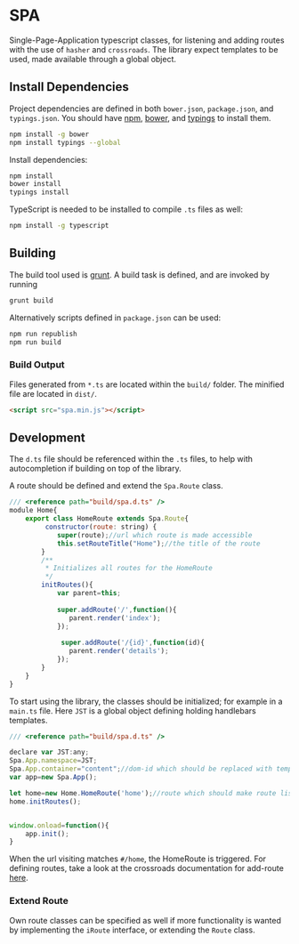 # SPA

Single-Page-Application typescript classes, for listening and adding routes with the use of `hasher` and `crossroads`. The library expect templates to be used, made available through a global object.

## Install Dependencies

Project dependencies are defined in both `bower.json`, `package.json`, and `typings.json`. You should have [npm](https://nodejs.org/en/), [bower](http://bower.io/), and [typings](https://github.com/typings/typings) to install them.


```sh
npm install -g bower
npm install typings --global
```

Install dependencies:

```sh
npm install
bower install
typings install
```

TypeScript is needed to be installed to compile `.ts` files as well:

```sh
npm install -g typescript
```

## Building

The build tool used is [grunt](http://gruntjs.com/). A build task is defined, and are invoked by running


```sh
grunt build
```

Alternatively scripts defined in `package.json` can be used:

```sh
npm run republish
npm run build
```

### Build Output

Files generated from `*.ts` are located within the `build/` folder. The minified file are located in `dist/`. 

```html
<script src="spa.min.js"></script>
```

## Development

The `d.ts` file should be referenced within the `.ts` files, to help with autocompletion if building on top of the library.

A route should be defined and extend the `Spa.Route` class.


```js
/// <reference path="build/spa.d.ts" />
module Home{
    export class HomeRoute extends Spa.Route{
         constructor(route: string) {
            super(route);//url which route is made accessible
            this.setRouteTitle("Home");//the title of the route
        }
        /**
         * Initializes all routes for the HomeRoute
         */
        initRoutes(){
            var parent=this;
            
            super.addRoute('/',function(){
               parent.render('index'); 
            });
            
             super.addRoute('/{id}',function(id){
               parent.render('details'); 
            });
        }
    }
}
```



To start using the library, the classes should be initialized; for example in a `main.ts` file. Here `JST` is a global object defining holding handlebars templates.

```js
/// <reference path="build/spa.d.ts" />

declare var JST:any;
Spa.App.namespace=JST;
Spa.App.container="content";//dom-id which should be replaced with templates defined in Spa.App.namespace
var app=new Spa.App();

let home=new Home.HomeRoute('home');//route which should make route listener for
home.initRoutes();


window.onload=function(){
    app.init();
}
```

When the url visiting matches `#/home`, the HomeRoute is triggered. For defining routes, take a look at the crossroads documentation for add-route [here](https://millermedeiros.github.io/crossroads.js/#crossroads-add_route).

### Extend Route

Own route classes can be specified as well if more functionality is wanted by implementing the `iRoute` interface, or extending the `Route` class.